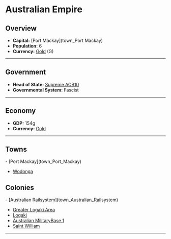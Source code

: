 # <!--NAME-->Australian Empire<!--NAME-->

## Overview

- **Capital:** <!--CAPITAL_LINK-->[Port Mackay](town_Port Mackay)<!--CAPITAL_LINK-->
- **Population:** <!--POPULATION-->6<!--POPULATION-->
- **Currency:** <!--CURRENCY_LINK-->[Gold](currency_Gold)<!--CURRENCY_LINK--> (<!--CURRENCY_ABV-->G<!--CURRENCY_ABV-->)

---

## Government

- **Head of State:** <!--LEADER_TITLE_LINK-->[Supreme ACB10](user_ACB10)<!--LEADER_TITLE_LINK-->
- **Governmental System:** <!--GOVERNMENT-->Fascist<!--GOVERNMENT-->

---

## Economy

- **GDP:** <!--GDP-->154g<!--GDP-->
- **Currency:** <!--CURRENCY_LINK-->[Gold](currency_Gold)<!--CURRENCY_LINK-->

---

## Towns

<!--TOWNS-->- [Port Mackay](town_Port_Mackay)
- [Wodonga](town_Wodonga)<!--TOWNS-->

## Colonies

<!--COLONIES-->- [Australian Railsystem](town_Australian_Railsystem)
- [Greater Logaki Area](town_Greater_Logaki_Area)
- [Logaki](town_Logaki)
- [Australian MilitaryBase 1](town_Australian_MilitaryBase_1)
- [Saint William](town_Saint_William)<!--COLONIES-->

---